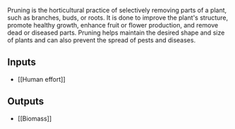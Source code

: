 Pruning is the horticultural practice of selectively removing parts of a plant, such as branches, buds, or roots. It is done to improve the plant's structure, promote healthy growth, enhance fruit or flower production, and remove dead or diseased parts. Pruning helps maintain the desired shape and size of plants and can also prevent the spread of pests and diseases.

## Inputs
- [[Human effort]]
## Outputs
- [[Biomass]]